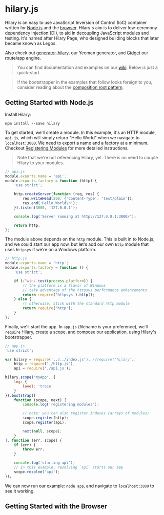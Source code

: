 hilary.js
=========

Hilary is an easy to use JavaScript Inversion of Control (IoC) container written for [Node.js](https://github.com/losandes/hilaryjs/blob/master/README.md#creating-your-first-node-app-with-hilary) and the [browser](https://github.com/losandes/hilaryjs/blob/master/README.md#creating-your-first-browser-app-with-hilary).  Hilary's aim is to deliver low-ceremony dependency injection (DI), to aid in decoupling JavaScript modules and testing.  It's named after Hilary Page, who designed building blocks that later became known as Legos.

Also check out [generator-hilary](https://github.com/losandes/generator-hilary), our Yeoman generator, and [Gidget](https://github.com/Acatar/gidget) our route/app engine.

> You can find documentation and examples on our [wiki](https://github.com/Acatar/hilaryjs/wiki). Below is just a quick-start.

> If the bootstrapper in the examples that follow looks foreign to you, consider reading about the [composition root pattern](http://blog.ploeh.dk/2011/07/28/CompositionRoot/).

## Getting Started with Node.js
Install Hilary:

```
npm install --save hilary
```

To get started, we'll create a module. In this example, it's an HTTP module, `api.js`, which will simply return "Hello World" when we navigate to `localhost:3000`. We need to export a name and a factory at a minimum. Checkout [Registering Modules](https://github.com/losandes/hilaryjs/wiki/Registering-Modules) for more detailed instructions.

> Note that we're not referencing Hilary, yet. There is no need to couple Hilary to your modules.

```JavaScript
// api.js
module.exports.name = 'api';
module.exports.factory = function (http) {
    'use strict';

    http.createServer(function (req, res) {
        res.writeHead(200, {'Content-Type': 'text/plain'});
        res.end('Hello World\n');
    }).listen(3000, '127.0.0.1');

    console.log('Server running at http://127.0.0.1:3000/');

    return http;
};
```

The module above depends on the `http` module. This is built in to Node.js, and we could start our app now, but let's add our own `http` module that uses `httpsys` if we're on a Windows platform.

```JavaScript
// http.js
module.exports.name = 'http';
module.exports.factory = function () {
    'use strict';

    if (/^win/.test(process.platform)) {
        // the platform is a flavor of Windows
        // take advantage of the httpsys performance enhancements
        return require('httpsys').http();
    } else {
        // otherwise, stick with the standard http module
        return require('http');
    }
};
```

Finally, we'll start the app. In `app.js` (filename is your preference), we'll `require` Hilary, create a scope, and compose our application, using Hilary's bootstrapper.

```JavaScript
// app.js
'use strict';

var hilary = require('../../index.js'), //require('hilary');
    http = require('./http.js'),
    api = require('./api.js');

hilary.scope('myApp', {
    log: {
        level: 'trace'
    }
}).bootstrap([
    function (scope, next) {
        console.log('registering modules');

        // note: you can also register indexes (arrays of modules)
        scope.register(http);
        scope.register(api);

        next(null, scope);
    }
], function (err, scope) {
    if (err) {
        throw err;
    }

    console.log('starting api');
    // In this example, resolving `api` starts our app
    scope.resolve('api');
});
```

We can now run our example: `node app`, and navigate to `localhost:3000` to see it working.


## Getting Started with the Browser

